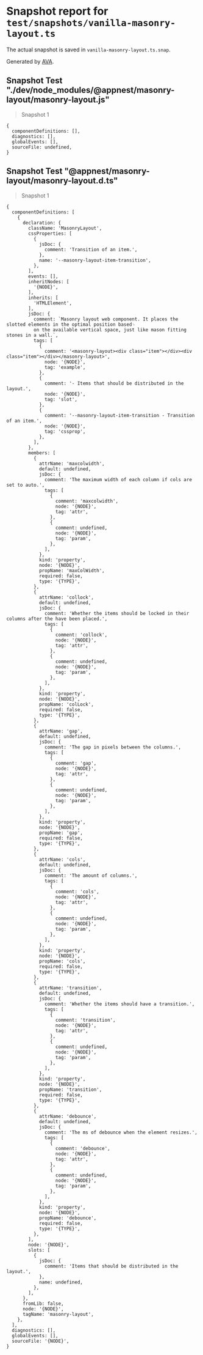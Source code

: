 # Snapshot report for `test/snapshots/vanilla-masonry-layout.ts`

The actual snapshot is saved in `vanilla-masonry-layout.ts.snap`.

Generated by [AVA](https://ava.li).

## Snapshot Test "./dev/node_modules/@appnest/masonry-layout/masonry-layout.js"

> Snapshot 1

    {
      componentDefinitions: [],
      diagnostics: [],
      globalEvents: [],
      sourceFile: undefined,
    }

## Snapshot Test "@appnest/masonry-layout/masonry-layout.d.ts"

> Snapshot 1

    {
      componentDefinitions: [
        {
          declaration: {
            className: 'MasonryLayout',
            cssProperties: [
              {
                jsDoc: {
                  comment: 'Transition of an item.',
                },
                name: '--masonry-layout-item-transition',
              },
            ],
            events: [],
            inheritNodes: [
              '{NODE}',
            ],
            inherits: [
              'HTMLElement',
            ],
            jsDoc: {
              comment: `Masonry layout web component. It places the slotted elements in the optimal position based␊
              on the available vertical space, just like mason fitting stones in a wall.`,
              tags: [
                {
                  comment: '<masonry-layout><div class="item"></div><div class="item"></div></masonry-layout>',
                  node: '{NODE}',
                  tag: 'example',
                },
                {
                  comment: '- Items that should be distributed in the layout.',
                  node: '{NODE}',
                  tag: 'slot',
                },
                {
                  comment: '--masonry-layout-item-transition - Transition of an item.',
                  node: '{NODE}',
                  tag: 'cssprop',
                },
              ],
            },
            members: [
              {
                attrName: 'maxcolwidth',
                default: undefined,
                jsDoc: {
                  comment: 'The maximum width of each column if cols are set to auto.',
                  tags: [
                    {
                      comment: 'maxcolwidth',
                      node: '{NODE}',
                      tag: 'attr',
                    },
                    {
                      comment: undefined,
                      node: '{NODE}',
                      tag: 'param',
                    },
                  ],
                },
                kind: 'property',
                node: '{NODE}',
                propName: 'maxColWidth',
                required: false,
                type: '{TYPE}',
              },
              {
                attrName: 'collock',
                default: undefined,
                jsDoc: {
                  comment: 'Whether the items should be locked in their columns after the have been placed.',
                  tags: [
                    {
                      comment: 'collock',
                      node: '{NODE}',
                      tag: 'attr',
                    },
                    {
                      comment: undefined,
                      node: '{NODE}',
                      tag: 'param',
                    },
                  ],
                },
                kind: 'property',
                node: '{NODE}',
                propName: 'colLock',
                required: false,
                type: '{TYPE}',
              },
              {
                attrName: 'gap',
                default: undefined,
                jsDoc: {
                  comment: 'The gap in pixels between the columns.',
                  tags: [
                    {
                      comment: 'gap',
                      node: '{NODE}',
                      tag: 'attr',
                    },
                    {
                      comment: undefined,
                      node: '{NODE}',
                      tag: 'param',
                    },
                  ],
                },
                kind: 'property',
                node: '{NODE}',
                propName: 'gap',
                required: false,
                type: '{TYPE}',
              },
              {
                attrName: 'cols',
                default: undefined,
                jsDoc: {
                  comment: 'The amount of columns.',
                  tags: [
                    {
                      comment: 'cols',
                      node: '{NODE}',
                      tag: 'attr',
                    },
                    {
                      comment: undefined,
                      node: '{NODE}',
                      tag: 'param',
                    },
                  ],
                },
                kind: 'property',
                node: '{NODE}',
                propName: 'cols',
                required: false,
                type: '{TYPE}',
              },
              {
                attrName: 'transition',
                default: undefined,
                jsDoc: {
                  comment: 'Whether the items should have a transition.',
                  tags: [
                    {
                      comment: 'transition',
                      node: '{NODE}',
                      tag: 'attr',
                    },
                    {
                      comment: undefined,
                      node: '{NODE}',
                      tag: 'param',
                    },
                  ],
                },
                kind: 'property',
                node: '{NODE}',
                propName: 'transition',
                required: false,
                type: '{TYPE}',
              },
              {
                attrName: 'debounce',
                default: undefined,
                jsDoc: {
                  comment: 'The ms of debounce when the element resizes.',
                  tags: [
                    {
                      comment: 'debounce',
                      node: '{NODE}',
                      tag: 'attr',
                    },
                    {
                      comment: undefined,
                      node: '{NODE}',
                      tag: 'param',
                    },
                  ],
                },
                kind: 'property',
                node: '{NODE}',
                propName: 'debounce',
                required: false,
                type: '{TYPE}',
              },
            ],
            node: '{NODE}',
            slots: [
              {
                jsDoc: {
                  comment: 'Items that should be distributed in the layout.',
                },
                name: undefined,
              },
            ],
          },
          fromLib: false,
          node: '{NODE}',
          tagName: 'masonry-layout',
        },
      ],
      diagnostics: [],
      globalEvents: [],
      sourceFile: '{NODE}',
    }
